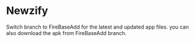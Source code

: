 # Newzify
Switch branch to FireBaseAdd for the latest and updated app files.
you can also download the apk from FireBaseAdd branch.
